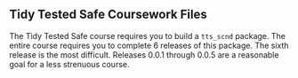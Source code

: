 ## Tidy Tested Safe Coursework Files

The Tidy Tested Safe course requires you to build a `tts_scnd` package. The entire course requires
you to complete 6 releases of this package. The sixth release is the most difficult. Releases 0.0.1 through
0.0.5 are a reasonable goal for a less strenuous course. 